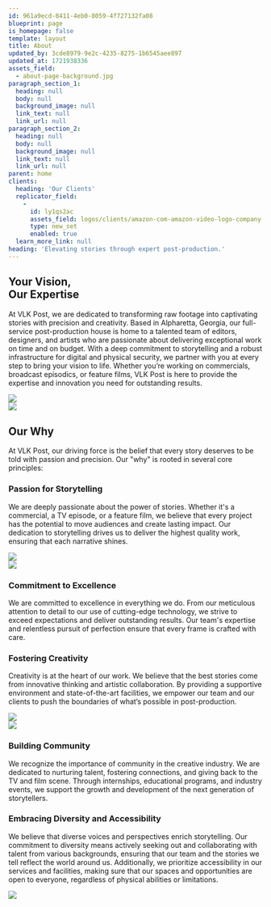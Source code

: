 ```yaml
---
id: 961a9ecd-8411-4eb0-8059-4f727132fa08
blueprint: page
is_homepage: false
template: layout
title: About
updated_by: 3cde8979-9e2c-4235-8275-1b6545aee897
updated_at: 1721938336
assets_field:
  - about-page-background.jpg
paragraph_section_1:
  heading: null
  body: null
  background_image: null
  link_text: null
  link_url: null
paragraph_section_2:
  heading: null
  body: null
  background_image: null
  link_text: null
  link_url: null
parent: home
clients:
  heading: 'Our Clients'
  replicator_field:
    -
      id: ly1qs2ac
      assets_field: logos/clients/amazon-com-amazon-video-logo-company-brand-amazon-logo-3cab5e05d2d442950141b0b3dcc99980.png
      type: new_set
      enabled: true
  learn_more_link: null
heading: 'Elevating stories through expert post-production.'
---
```

<div class="flex flex-col lg:flex-row justify-center align-center mb-[6rem]">
    <div class="flex-1 lg:pr-[6rem]">
        <h2>Your Vision,<br> Our Expertise</h2>
        <p class="w-full ">At VLK Post, we are dedicated to transforming raw footage into captivating
            stories with precision and creativity.
            Based in Alpharetta, Georgia, our full-service post-production house is home to a talented team of editors,
            designers, and artists who are passionate about delivering exceptional work on time and on budget. With a
            deep
            commitment to storytelling and a robust infrastructure for digital and physical security, we partner with
            you at
            every step to bring your vision to life. Whether you’re working on commercials, broadcast episodics, or
            feature
            films, VLK Post is here to provide the expertise and innovation you need for outstanding results.
        </p>
    </div>
    <div class="flex-1 flex">
        <img src="/assets/post-image.jpeg" class="mb-6 object-cover rounded-md">
    </div>
</div>

<div class="flex flex-col-reverse lg:flex-row justify-center align-center mb-6 lg:mb-[6rem]">
    <div class="flex-1 flex">
        <img src="/assets/post-image.jpeg" class="mb-6 object-cover rounded-md">
    </div>
    <div class="flex-1  lg:pl-[6rem]">
        <h2>Our Why</h2>
        <p class="w-full ">At VLK Post, our driving force is the belief that every story deserves to be told with
            passion and precision. Our "why" is rooted in several core principles:</p>
    </div>
</div>

<div class="flex flex-col lg:flex-row justify-center align-center mb-6 lg:mb-[6rem]">
    <div class="flex-1 lg:pr-[6rem]">
        <h3>
            Passion for Storytelling
        </h3>
        <p>
            We are deeply passionate about the power of stories. Whether it's a commercial, a TV episode, or a feature
            film, we believe that every project has the potential to move audiences and create lasting impact. Our
            dedication to storytelling drives us to deliver the highest quality work, ensuring that each narrative
            shines.
        </p>
    </div>
    <div class="flex-1 flex">
        <img src="/assets/post-image.jpeg" class="mb-6 object-cover rounded-md">
    </div>
</div>

<div class="flex flex-col-reverse lg:flex-row justify-center align-center mb-6 lg:mb-[6rem]">
    <div class="flex-1 flex">
        <img src="/assets/post-image.jpeg" class="mb-6 object-cover rounded-md">
    </div>
    <div class="flex-1  lg:pl-[6rem]">
        <h3>
            Commitment to Excellence
        </h3>
        <p>
            We are committed to excellence in everything we do. From our meticulous attention to detail to our use of
            cutting-edge technology, we strive to exceed expectations and deliver outstanding results. Our team's
            expertise and relentless pursuit of perfection ensure that every frame is crafted with care.
        </p>
    </div>
</div>

<div class="flex flex-col lg:flex-row justify-center align-center mb-6 lg:mb-[6rem]">
    <div class="flex-1  lg:pr-[6rem]">
        <h3>
            Fostering Creativity
        </h3>
        <p>
            Creativity is at the heart of our work. We believe that the best stories come from innovative thinking and
            artistic collaboration. By providing a supportive environment and state-of-the-art facilities, we empower
            our team and our clients to push the boundaries of what’s possible in post-production.
        </p>
    </div>
    <div class="flex-1 flex">
        <img src="/assets/post-image.jpeg" class="mb-6 object-cover rounded-md">
    </div>
</div>

<div class="flex flex-col-reverse lg:flex-row justify-center align-center mb-6 lg:mb-[6rem]">
    <div class="flex-1 flex">
        <img src="/assets/post-image.jpeg" class="mb-6 object-cover rounded-md">
    </div>
    <div class="flex-1  lg:pl-[6rem]">
        <h3>
            Building Community
        </h3>
        <p>
            We recognize the importance of community in the creative industry. We are dedicated to nurturing talent,
            fostering connections, and giving back to the TV and film scene. Through internships, educational programs,
            and industry events, we support the growth and development of the next generation of storytellers.
        </p>
    </div>
</div>

<div class="flex flex-col lg:flex-row justify-center align-center mb-6 lg:mb-[6rem]">
    <div class="flex-1 lg:pr-[6rem]">
        <h3>
            Embracing Diversity and Accessibility
        </h3>
        <p>
            We believe that diverse voices and perspectives enrich storytelling. Our commitment to diversity means
            actively seeking out and collaborating with talent from various backgrounds, ensuring that our team and the
            stories we tell reflect the world around us. Additionally, we prioritize accessibility in our services and
            facilities, making sure that our spaces and opportunities are open to everyone, regardless of physical
            abilities or limitations.
        </p>
    </div>
    <div class="flex-1 flex">
        <img src="/assets/post-image.jpeg" class="mb-6 object-cover rounded-md">
    </div>
</div>